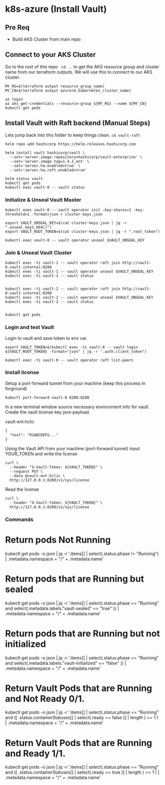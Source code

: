 # k8s-azure (Install Vault)

## Pre Req
* Build AKS Cluster from main repo

## Connect to your AKS Cluster
Go to the root of this repo ` cd ..` to get the AKS resource group and cluster name from our terraform outputs.  We will use this to connect to our AKS cluster.

```
MY_RG=$(terraform output resource_group_name)
MY_CN=$(terraform output azurerm_kubernetes_cluster_name)

az login
az aks get-credentials --resource-group ${MY_RG} --name ${MY_CN}
kubectl get pods
```

## Install Vault with Raft backend (Manual Steps)
Lets jump back into this folder to keep things clean.  `cd vault-raft`
```
helm repo add hashicorp https://helm.releases.hashicorp.com

helm install vault hashicorp/vault \
  --set='server.image.repository=hashicorp/vault-enterprise' \
  --set='server.image.tag=1.4.2_ent' \
  --set='server.ha.enabled=true' \
  --set='server.ha.raft.enabled=true'

helm status vault
kubectl get pods
kubectl exec vault-0 -- vault status
```
### Initialize & Unseal Vault Master
```
kubectl exec vault-0 -- vault operator init -key-shares=1 -key-threshold=1 -format=json > cluster-keys.json

export VAULT_UNSEAL_KEY=$(cat cluster-keys.json | jq -r ".unseal_keys_b64[]")
export VAULT_ROOT_TOKEN=$(cat cluster-keys.json | jq -r ".root_token")

kubectl exec vault-0 -- vault operator unseal $VAULT_UNSEAL_KEY
```

### Join & Unseal Vault Cluster
```
kubectl exec -ti vault-1 -- vault operator raft join http://vault-0.vault-internal:8200
kubectl exec -ti vault-1 -- vault operator unseal $VAULT_UNSEAL_KEY
kubectl exec -ti vault-1 -- vault status


kubectl exec -ti vault-2 -- vault operator raft join http://vault-0.vault-internal:8200
kubectl exec -ti vault-2 -- vault operator unseal $VAULT_UNSEAL_KEY
kubectl exec -ti vault-2 -- vault status


kubectl get pods
```

### Login and test Vault
Login to vault and save token to env var.
```
export VAULT_TOKEN=$(kubectl exec -ti vault-0 -- vault login ${VAULT_ROOT_TOKEN} -format="json" | jq -r ".auth.client_token")

kubectl exec -ti vault-0 -- vault operator raft list-peers
```

### Install license
Setup a port-forward tunnel from your machine (keep this process in forground)
```
kubectl port-forward vault-0 8200:8200
```
In a new terminal window source necessary environment info for vault.  Create the vault license key json payload.

vault-ent.hclic
```
{
  "text": "01ABCDEFG..."
}
```

Using the Vault API from your machine (port-forward tunnel) input YOUR_TOKEN and write the license
```
curl \
  --header "X-Vault-Token: ${VAULT_TOKEN}" \
  --request PUT \
  --data @vault-ent.hclic \
  http://127.0.0.1:8200/v1/sys/license
```

Read the license
```
curl \
  --header "X-Vault-Token: ${VAULT_TOKEN}" \
  http://127.0.0.1:8200/v1/sys/license
```

### Commands
# Return pods Not Running
kubectl get pods -o json  | jq -r '.items[] | select(.status.phase != "Running") | .metadata.namespace + "/" + .metadata.name'

# Return pods that are Running but sealed
kubectl get pods -o json  | jq -r '.items[] | select(.status.phase == "Running" and select(.metadata.labels."vault-sealed" == "true" )) | .metadata.namespace + "/" + .metadata.name'

# Return pods that are Running but not initialized
kubectl get pods -o json  | jq -r '.items[] | select(.status.phase == "Running" and select(.metadata.labels."vault-initialized" == "false" )) | .metadata.namespace + "/" + .metadata.name'

# Return Vault Pods that are Running and Not Ready 0/1.
kubectl get pods -o json  | jq -r '.items[] | select(.status.phase == "Running" and ([ .status.containerStatuses[] | select(.ready == false )] | length ) == 1 ) | .metadata.namespace + "/" + .metadata.name'

# Return Vault Pods that are Running and Ready 1/1.
kubectl get pods -o json  | jq -r '.items[] | select(.status.phase == "Running" and ([ .status.containerStatuses[] | select(.ready == true )] | length ) == 1 ) | .metadata.namespace + "/" + .metadata.name'
